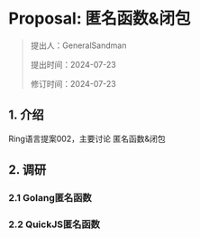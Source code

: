 # Proposal: 匿名函数&闭包

> 提出人：GeneralSandman
> 
> 提出时间：2024-07-23
> 
> 修订时间：2024-07-23
> 

## 1. 介绍

Ring语言提案002，主要讨论 匿名函数&闭包

## 2. 调研

### 2.1 Golang匿名函数



### 2.2 QuickJS匿名函数


